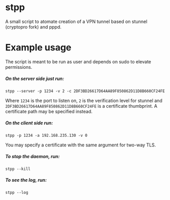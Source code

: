 # stpp
A small script to atomate creation of a VPN tunnel based on stunnel (cryptopro fork) and pppd.

# Example usage
The script is meant to be run as user and depends on sudo to elevate permissions.

##### On the server side just run:

`stpp --server -p 1234 -v 2 -c 2DF3BD26617D64AA89F850862D11D8B660CF24FE`

Where `1234` is the port to listen on, `2` is the verification level for stunnel and `2DF3BD26617D64AA89F850862D11D8B660CF24FE` is a certificate thumbprint. A certificate path may be specified instead.

##### On the client side run:

`stpp -p 1234 -a 192.168.235.130 -v 0`

You may specify a certificate with the same argument for two-way TLS.

##### To stop the daemon, run:

`stpp --kill`

##### To see the log, run:

`stpp --log`
